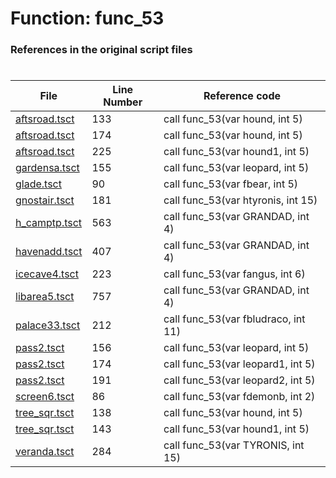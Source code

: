 # Function: func_53
### References in the original script files

#

| File | Line Number | Reference code |
| --- | --- | --- |
| [aftsroad.tsct](../../../out/aftsroad.tsct#L133) | 133 | call func_53(var hound, int 5) |
| [aftsroad.tsct](../../../out/aftsroad.tsct#L174) | 174 | call func_53(var hound, int 5) |
| [aftsroad.tsct](../../../out/aftsroad.tsct#L225) | 225 | call func_53(var hound1, int 5) |
| [gardensa.tsct](../../../out/gardensa.tsct#L155) | 155 | call func_53(var leopard, int 5) |
| [glade.tsct](../../../out/glade.tsct#L90) | 90 | call func_53(var fbear, int 5) |
| [gnostair.tsct](../../../out/gnostair.tsct#L181) | 181 | call func_53(var htyronis, int 15) |
| [h_camptp.tsct](../../../out/h_camptp.tsct#L563) | 563 | call func_53(var GRANDAD, int 4) |
| [havenadd.tsct](../../../out/havenadd.tsct#L407) | 407 | call func_53(var GRANDAD, int 4) |
| [icecave4.tsct](../../../out/icecave4.tsct#L223) | 223 | call func_53(var fangus, int 6) |
| [libarea5.tsct](../../../out/libarea5.tsct#L757) | 757 | call func_53(var GRANDAD, int 4) |
| [palace33.tsct](../../../out/palace33.tsct#L212) | 212 | call func_53(var fbludraco, int 11) |
| [pass2.tsct](../../../out/pass2.tsct#L156) | 156 | call func_53(var leopard, int 5) |
| [pass2.tsct](../../../out/pass2.tsct#L174) | 174 | call func_53(var leopard1, int 5) |
| [pass2.tsct](../../../out/pass2.tsct#L191) | 191 | call func_53(var leopard2, int 5) |
| [screen6.tsct](../../../out/screen6.tsct#L86) | 86 | call func_53(var fdemonb, int 2) |
| [tree_sqr.tsct](../../../out/tree_sqr.tsct#L138) | 138 | call func_53(var hound, int 5) |
| [tree_sqr.tsct](../../../out/tree_sqr.tsct#L143) | 143 | call func_53(var hound1, int 5) |
| [veranda.tsct](../../../out/veranda.tsct#L284) | 284 | call func_53(var TYRONIS, int 15) |
